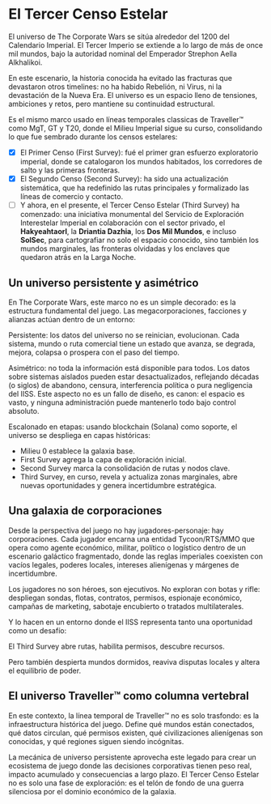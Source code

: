 # El Tercer Censo Estelar

El universo de The Corporate Wars se sitúa alrededor del 1200 del Calendario Imperial. El Tercer Imperio se extiende a lo largo de más de once mil mundos, bajo la autoridad nominal del Emperador Strephon Aella Alkhalikoi.

En este escenario, la historia conocida ha evitado las fracturas que devastaron otros timelines: no ha habido Rebelión, ni Virus, ni la devastación de la Nueva Era. El universo es un espacio lleno de tensiones, ambiciones y retos, pero mantiene su continuidad estructural.

Es el mismo marco usado en líneas temporales classicas de Traveller™ como MgT, GT y T20, donde el Milieu Imperial sigue su curso, consolidando lo que fue sembrado durante los censos estelares:

* [x] El Primer Censo (First Survey): fué el primer gran esfuerzo exploratorio imperial, donde se catalogaron los mundos habitados, los corredores de salto y las primeras fronteras.
* [x] El Segundo Censo (Second Survey): ha sido una actualización sistemática, que ha redefinido las rutas principales y formalizado las líneas de comercio y contacto.
* [ ] Y ahora, en el presente, el Tercer Censo Estelar (Third Survey) ha comenzado: una iniciativa monumental del Servicio de Exploración Interestelar Imperial en colaboración con el sector privado, el **Hakyeahtaorl**, la **Driantia Dazhia**, los **Dos Mil Mundos**, e incluso **SolSec**, para cartografiar no solo el espacio conocido, sino también los mundos marginales, las fronteras olvidadas y los enclaves que quedaron atrás en la Larga Noche.

## Un universo persistente y asimétrico

En The Corporate Wars, este marco no es un simple decorado: es la estructura fundamental del juego. Las megacorporaciones, facciones y alianzas actúan dentro de un entorno:

Persistente: los datos del universo no se reinician, evolucionan. Cada sistema, mundo o ruta comercial tiene un estado que avanza, se degrada, mejora, colapsa o prospera con el paso del tiempo.

Asimétrico: no toda la información está disponible para todos. Los datos sobre sistemas aislados pueden estar desactualizados, reflejando décadas (o siglos) de abandono, censura, interferencia política o pura negligencia del IISS. Este aspecto no es un fallo de diseño, es canon: el espacio es vasto, y ninguna administración puede mantenerlo todo bajo control absoluto.

Escalonado en etapas: usando blockchain (Solana) como soporte, el universo se despliega en capas históricas:

* Milieu 0 establece la galaxia base.
* First Survey agrega la capa de exploración inicial.
* Second Survey marca la consolidación de rutas y nodos clave.
* Third Survey, en curso, revela y actualiza zonas marginales, abre nuevas oportunidades y genera incertidumbre estratégica.

## Una galaxia de corporaciones

Desde la perspectiva del juego no hay jugadores-personaje: hay corporaciones. Cada jugador encarna una entidad Tycoon/RTS/MMO que opera como agente económico, militar, político o logístico dentro de un escenario galáctico fragmentado, donde las reglas imperiales coexisten con vacíos legales, poderes locales, intereses alienígenas y márgenes de incertidumbre.

Los jugadores no son héroes, son ejecutivos. No exploran con botas y rifle: despliegan sondas, flotas, contratos, permisos, espionaje económico, campañas de marketing, sabotaje encubierto o tratados multilaterales.

Y lo hacen en un entorno donde el IISS representa tanto una oportunidad como un desafío:

El Third Survey abre rutas, habilita permisos, descubre recursos.

Pero también despierta mundos dormidos, reaviva disputas locales y altera el equilibrio de poder.

## El universo Traveller™ como columna vertebral

En este contexto, la línea temporal de Traveller™ no es solo trasfondo: es la infraestructura histórica del juego. Define qué mundos están conectados, qué datos circulan, qué permisos existen, qué civilizaciones alienígenas son conocidas, y qué regiones siguen siendo incógnitas.

La mecánica de universo persistente aprovecha este legado para crear un ecosistema de juego donde las decisiones corporativas tienen peso real, impacto acumulado y consecuencias a largo plazo. El Tercer Censo Estelar no es solo una fase de exploración: es el telón de fondo de una guerra silenciosa por el dominio económico de la galaxia.
